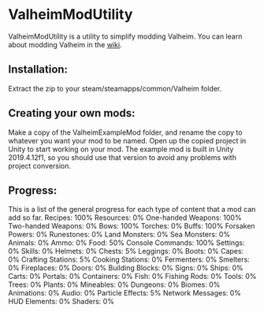 # ValheimModUtility
ValheimModUtility is a utility to simplify modding Valheim.
You can learn about modding Valheim in the <a href="https://github.com/EmpioDavion/ValheimMod/wiki">wiki</a>.

<h2>Installation:</h2>
Extract the zip to your steam/steamapps/common/Valheim folder.

<h2>Creating your own mods:</h2>
Make a copy of the ValheimExampleMod folder, and rename the copy to whatever you want your mod to be named.
Open up the copied project in Unity to start working on your mod.
The example mod is built in Unity 2019.4.12f1, so you should use that version to avoid any problems with project conversion.

<h2>Progress:</h2>
This is a list of the general progress for each type of content that a mod can add so far.
Recipes:            100%
Resources:            0%
One-handed Weapons: 100%
Two-handed Weapons:   0%
Bows:               100%
Torches:              0%
Buffs:              100%
Forsaken Powers:      0%
Runestones:           0%
Land Monsters:        0%
Sea Monsters:         0%
Animals:              0%
Ammo:                 0%
Food:                50%
Console Commands:   100%
Settings:             0%
Skills:               0%
Helmets:              0%
Chests:               5%
Leggings:             0%
Boots:                0%
Capes:                0%
Crafting Stations:    5%
Cooking Stations:     0%
Fermenters:           0%
Smelters:             0%
Fireplaces:           0%
Doors:                0%
Building Blocks:      0%
Signs:                0%
Ships:                0%
Carts:                0%
Portals:              0%
Containers:           0%
Fish:                 0%
Fishing Rods:         0%
Tools:                0%
Trees:                0%
Plants:               0%
Mineables:            0%
Dungeons:             0%
Biomes:               0%
Animations:           0%
Audio:                0%
Particle Effects:     5%
Network Messages:     0%
HUD Elements:         0%
Shaders:              0%
